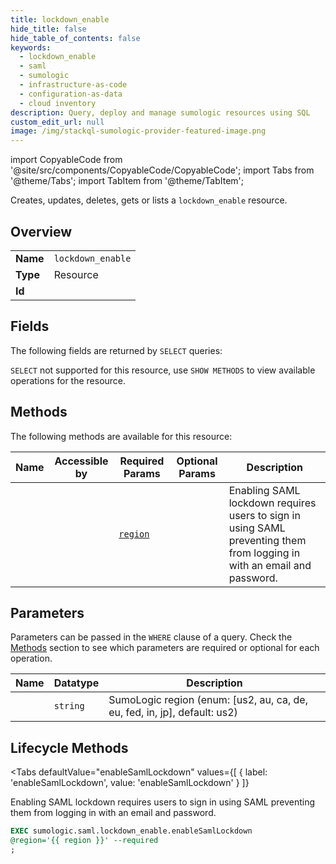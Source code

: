 ```yaml
--- 
title: lockdown_enable
hide_title: false
hide_table_of_contents: false
keywords:
  - lockdown_enable
  - saml
  - sumologic
  - infrastructure-as-code
  - configuration-as-data
  - cloud inventory
description: Query, deploy and manage sumologic resources using SQL
custom_edit_url: null
image: /img/stackql-sumologic-provider-featured-image.png
---
```


import CopyableCode from '@site/src/components/CopyableCode/CopyableCode';
import Tabs from '@theme/Tabs';
import TabItem from '@theme/TabItem';

Creates, updates, deletes, gets or lists a <code>lockdown_enable</code> resource.

## Overview
<table><tbody>
<tr><td><b>Name</b></td><td><code>lockdown_enable</code></td></tr>
<tr><td><b>Type</b></td><td>Resource</td></tr>
<tr><td><b>Id</b></td><td><CopyableCode code="sumologic.saml.lockdown_enable" /></td></tr>
</tbody></table>

## Fields

The following fields are returned by `SELECT` queries:

`SELECT` not supported for this resource, use `SHOW METHODS` to view available operations for the resource.


## Methods

The following methods are available for this resource:

<table>
<thead>
    <tr>
    <th>Name</th>
    <th>Accessible by</th>
    <th>Required Params</th>
    <th>Optional Params</th>
    <th>Description</th>
    </tr>
</thead>
<tbody>
<tr>
    <td><a href="#enableSamlLockdown"><CopyableCode code="enableSamlLockdown" /></a></td>
    <td><CopyableCode code="exec" /></td>
    <td><a href="#parameter-region"><code>region</code></a></td>
    <td></td>
    <td>Enabling SAML lockdown requires users to sign in using SAML preventing them from logging in with an email and password.</td>
</tr>
</tbody>
</table>

## Parameters

Parameters can be passed in the `WHERE` clause of a query. Check the [Methods](#methods) section to see which parameters are required or optional for each operation.

<table>
<thead>
    <tr>
    <th>Name</th>
    <th>Datatype</th>
    <th>Description</th>
    </tr>
</thead>
<tbody>
<tr id="parameter-region">
    <td><CopyableCode code="region" /></td>
    <td><code>string</code></td>
    <td>SumoLogic region (enum: [us2, au, ca, de, eu, fed, in, jp], default: us2)</td>
</tr>
</tbody>
</table>

## Lifecycle Methods

<Tabs
    defaultValue="enableSamlLockdown"
    values={[
        { label: 'enableSamlLockdown', value: 'enableSamlLockdown' }
    ]}
>
<TabItem value="enableSamlLockdown">

Enabling SAML lockdown requires users to sign in using SAML preventing them from logging in with an email and password.

```sql
EXEC sumologic.saml.lockdown_enable.enableSamlLockdown 
@region='{{ region }}' --required
;
```
</TabItem>
</Tabs>
